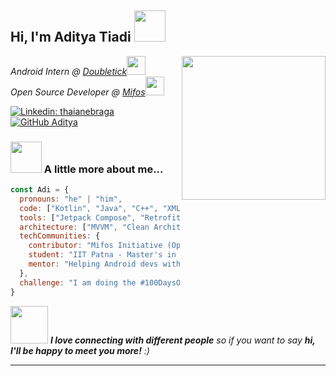 <h2> Hi, I'm Aditya Tiadi <img src="https://media.giphy.com/media/mGcNjsfWAjY5AEZNw6/giphy.gif" width="50"></h2>
<img align='right' src="https://media.giphy.com/media/v1.Y2lkPTc5MGI3NjExNHRuY2VscnhrMG5pczlnYThicmpuN3hrbHdxbnEweXA4emoybW1pNSZlcD12MV9naWZzX3NlYXJjaCZjdD1n/JqmupuTVZYaQX5s094/giphy.gif" width="230">
<p><em>Android Intern @ <a href="https://web.doubletick.io">Doubletick</a><img src="https://media.giphy.com/media/fYSnHlufseco8Fh93Z/giphy.gif" width="30"></br>Open Source Developer @ <a href="https://github.com/openmf">Mifos</a><img src="https://media.giphy.com/media/WUlplcMpOCEmTGBtBW/giphy.gif" width="30"> 
</em></p>

[![Linkedin: thaianebraga](https://img.shields.io/badge/-Aditya-blue?style=flat-square&logo=Linkedin&logoColor=white&link=https://www.linkedin.com/in/aditya-tiadi-823930210/)](https://www.linkedin.com/in/aditya-tiadi-823930210/)
[![GitHub Aditya](https://img.shields.io/github/followers/Aditya3815?label=follow&style=social)](https://github.com/Aditya3815)


### <img src="https://media.giphy.com/media/VgCDAzcKvsR6OM0uWg/giphy.gif" width="50"> A little more about me...  

```javascript
const Adi = {
  pronouns: "he" | "him",
  code: ["Kotlin", "Java", "C++", "XML", "TypeScript"],
  tools: ["Jetpack Compose", "Retrofit", "Ktor", "Firebase", "Git"],
  architecture: ["MVVM", "Clean Architecture", "Server-driven UI", "Kotlin Multiplatform"],
  techCommunities: {
    contributor: "Mifos Initiative (Open Source)",
    student: "IIT Patna - Master's in AI",
    mentor: "Helping Android devs with Compose, Architecture, and Career Guidance"
  },
  challenge: "I am doing the #100DaysOfCode challenge focused on DSA and Android"
}
```

<img src="https://media.giphy.com/media/LnQjpWaON8nhr21vNW/giphy.gif" width="60"> <em><b>I love connecting with different people</b> so if you want to say <b>hi, I'll be happy to meet you more!</b> :)</em>

---
